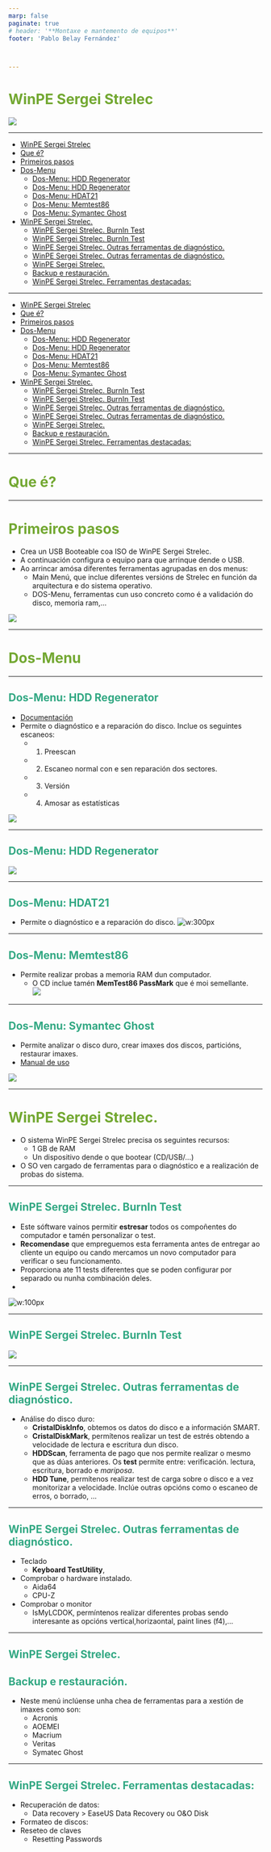 ```yaml
---
marp: false
paginate: true
# header: '**Montaxe e mantemento de equipos**'
footer: 'Pablo Belay Fernández'



---
```

<!--
Notas para a presentación
-->
# WinPE Sergei Strelec 
 ![](https://ssdm2pro.com/wp-content/uploads/92a806b590c11f4b52589aae421db3b0.png)  
<style>
  :root{
     --color-background: #101010;
     --color-foreground: #fff;
  }
  h1{
    color:#73a832;
  }

  h2{
    color:#32a883;
  }

  .anotacion {
  font-size: 10px;
}
</style>

<!-- _colorPreset: dark -->
---
- [WinPE Sergei Strelec](#winpe-sergei-strelec)
- [Que é?](#que-é)
- [Primeiros pasos](#primeiros-pasos)
- [Dos-Menu](#dos-menu)
  - [Dos-Menu: HDD Regenerator](#dos-menu-hdd-regenerator)
  - [Dos-Menu: HDD Regenerator](#dos-menu-hdd-regenerator-1)
  - [Dos-Menu: HDAT21](#dos-menu-hdat21)
  - [Dos-Menu: Memtest86](#dos-menu-memtest86)
  - [Dos-Menu: Symantec Ghost](#dos-menu-symantec-ghost)
- [WinPE Sergei Strelec.](#winpe-sergei-strelec-1)
  - [WinPE Sergei Strelec. BurnIn Test](#winpe-sergei-strelec-burnin-test)
  - [WinPE Sergei Strelec. BurnIn Test](#winpe-sergei-strelec-burnin-test-1)
  - [WinPE Sergei Strelec. Outras ferramentas de diagnóstico.](#winpe-sergei-strelec-outras-ferramentas-de-diagnóstico)
  - [WinPE Sergei Strelec. Outras ferramentas de diagnóstico.](#winpe-sergei-strelec-outras-ferramentas-de-diagnóstico-1)
  - [WinPE Sergei Strelec.](#winpe-sergei-strelec-2)
  - [Backup e restauración.](#backup-e-restauración)
  - [WinPE Sergei Strelec. Ferramentas destacadas:](#winpe-sergei-strelec-ferramentas-destacadas)

---
- [WinPE Sergei Strelec](#winpe-sergei-strelec)
- [Que é?](#que-é)
- [Primeiros pasos](#primeiros-pasos)
- [Dos-Menu](#dos-menu)
  - [Dos-Menu: HDD Regenerator](#dos-menu-hdd-regenerator)
  - [Dos-Menu: HDD Regenerator](#dos-menu-hdd-regenerator-1)
  - [Dos-Menu: HDAT21](#dos-menu-hdat21)
  - [Dos-Menu: Memtest86](#dos-menu-memtest86)
  - [Dos-Menu: Symantec Ghost](#dos-menu-symantec-ghost)
- [WinPE Sergei Strelec.](#winpe-sergei-strelec-1)
  - [WinPE Sergei Strelec. BurnIn Test](#winpe-sergei-strelec-burnin-test)
  - [WinPE Sergei Strelec. BurnIn Test](#winpe-sergei-strelec-burnin-test-1)
  - [WinPE Sergei Strelec. Outras ferramentas de diagnóstico.](#winpe-sergei-strelec-outras-ferramentas-de-diagnóstico)
  - [WinPE Sergei Strelec. Outras ferramentas de diagnóstico.](#winpe-sergei-strelec-outras-ferramentas-de-diagnóstico-1)
  - [WinPE Sergei Strelec.](#winpe-sergei-strelec-2)
  - [Backup e restauración.](#backup-e-restauración)
  - [WinPE Sergei Strelec. Ferramentas destacadas:](#winpe-sergei-strelec-ferramentas-destacadas)
  
 


---
# Que é? 



---
#  Primeiros pasos
* Crea un USB Booteable coa ISO de WinPE Sergei Strelec.
* A continuación configura o equipo para que arrinque dende o USB. 
* Ao arrincar amósa diferentes ferramentas agrupadas en dos menus:
  * Main Menú, que inclue diferentes versións de Strelec en función da arquitectura e do sistema operativo.
  * DOS-Menu, ferramentas  cun uso concreto como é a validación do disco, memoria ram,... 

![](img/01-init.png)

---
# Dos-Menu

---
## Dos-Menu: HDD Regenerator
* [Documentación](https://usbtor.ru/viewtopic.php?t=1260)
* Permite o diagnóstico e a reparación do disco. Inclue os seguintes escaneos:
  * 1. Preescan
  * 2. Escaneo normal con e sen reparación dos sectores.
  * 3. Versión 
  * 4. Amosar as estatísticas 


![](img/02-hdd-regenerator.png)

---

## Dos-Menu: HDD Regenerator
![](img/03-hdd-regenerator.png)

---

## Dos-Menu: HDAT21
* Permite o diagnóstico e a reparación do disco.
![w:300px](img/04-hdat21.png)

---
## Dos-Menu: Memtest86
* Permite realizar probas a memoria RAM dun computador. 
  * O CD inclue tamén  **MemTest86 PassMark** que é moi semellante.   
![](img/05-mem-test.png)

---
## Dos-Menu: Symantec Ghost 
* Permite analizar o disco duro, crear imaxes dos discos, particións,   restaurar imaxes. 
* [Manual de uso](https://www.redeszone.net/2014/06/01/manual-de-utilizacion-de-norton-ghost/)

![](img/06-ghost.png)

---
# WinPE Sergei Strelec.
* O sistema WinPE Sergei Strelec precisa os seguintes recursos:
  * 1 GB de RAM
  * Un dispositivo dende o que bootear (CD/USB/...)
* O SO ven cargado de ferramentas para o diagnóstico e a realización de probas do sistema. 

---
## WinPE Sergei Strelec. BurnIn Test 
* Este sóftware vainos permitir **estresar** todos os compoñentes do computador e tamén personalizar o test. 
* **Recomendase** que empreguemos esta ferramenta antes de entregar ao cliente un equipo ou cando mercamos un novo computador para verificar o seu funcionamento. 
* Proporciona ate 11 tests diferentes que se poden configurar por separado ou nunha combinación deles. 
* 
![w:100px](img/07-burning-test-menu.png)

---
## WinPE Sergei Strelec. BurnIn Test 
![](img/07-burnin-test.png)

---

## WinPE Sergei Strelec. Outras ferramentas de diagnóstico.
* Análise do disco duro:
  * **CristalDiskInfo**, obtemos os datos do disco e a información SMART.
  * **CristalDiskMark**, permítenos realizar un test de estrés obtendo a velocidade de lectura e escritura dun disco.
  * **HDDScan**, ferramenta de pago que nos permite realizar o mesmo que as dúas anteriores. Os **test** permite entre: verificación. lectura, escritura, borrado e *mariposa*.
  * **HDD Tune**, permítenos realizar test de carga sobre o disco e a vez monitorizar a velocidade. Inclúe outras opcións como o escaneo de erros, o borrado, ... 

--- 

## WinPE Sergei Strelec. Outras ferramentas de diagnóstico.

  * Teclado
    * **Keyboard TestUtility**, 
  * Comprobar o hardware instalado.
    * Aida64
    * CPU-Z
  * Comprobar o monitor
    * IsMyLCDOK, permíntenos realizar diferentes probas sendo interesante as opcións vertical,horizaontal, paint lines (f4),... 

--- 
## WinPE Sergei Strelec. 
## Backup e restauración.

  * Neste menú inclúense unha chea de ferramentas para a xestión de imaxes como son:
    * Acronis
    * AOEMEI
    * Macrium
    * Veritas
    * Symatec Ghost

--- 
## WinPE Sergei Strelec. Ferramentas destacadas:
* Recuperación de datos:
  * Data recovery > EaseUS Data Recovery ou O&O Disk
* Formateo de discos:
* Reseteo de claves
  * Resetting Passwords
 